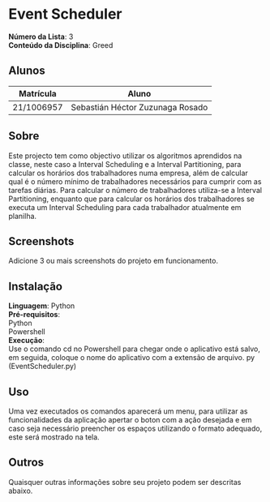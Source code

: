 # Event Scheduler

**Número da Lista**: 3<br>
**Conteúdo da Disciplina**: Greed<br>

## Alunos
|Matrícula | Aluno |
| -- | -- |
| 21/1006957  |  Sebastián Héctor Zuzunaga Rosado |

## Sobre 
Este projecto tem como objectivo utilizar os algoritmos aprendidos na classe, neste caso a Interval Scheduling e a Interval Partitioning, para calcular os horários dos trabalhadores numa empresa, além de calcular qual é o número mínimo de trabalhadores necessários para cumprir com as tarefas diárias. Para calcular o número de trabalhadores utiliza-se a Interval Partitioning, enquanto que para calcular os horários dos trabalhadores se executa um Interval Scheduling para cada trabalhador atualmente em planilha.

## Screenshots
Adicione 3 ou mais screenshots do projeto em funcionamento.

## Instalação 
**Linguagem**: Python<br>
**Pré-requisitos**:<br>
Python<br>
Powershell<br>
**Execução**:<br>
Use o comando cd no Powershell para chegar onde o aplicativo está salvo, em seguida, coloque o nome do aplicativo com a extensão de arquivo. py (EventScheduler.py)

## Uso 
Uma vez executados os comandos aparecerá um menu, para utilizar as funcionalidades da aplicação apertar o boton com a ação desejada e em caso seja necessário preencher os espaços utilizando o formato adequado, este será mostrado na tela.

## Outros 
Quaisquer outras informações sobre seu projeto podem ser descritas abaixo.




